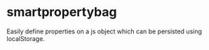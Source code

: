 # smartpropertybag
Easily define properties on a js object which can be persisted using localStorage.
